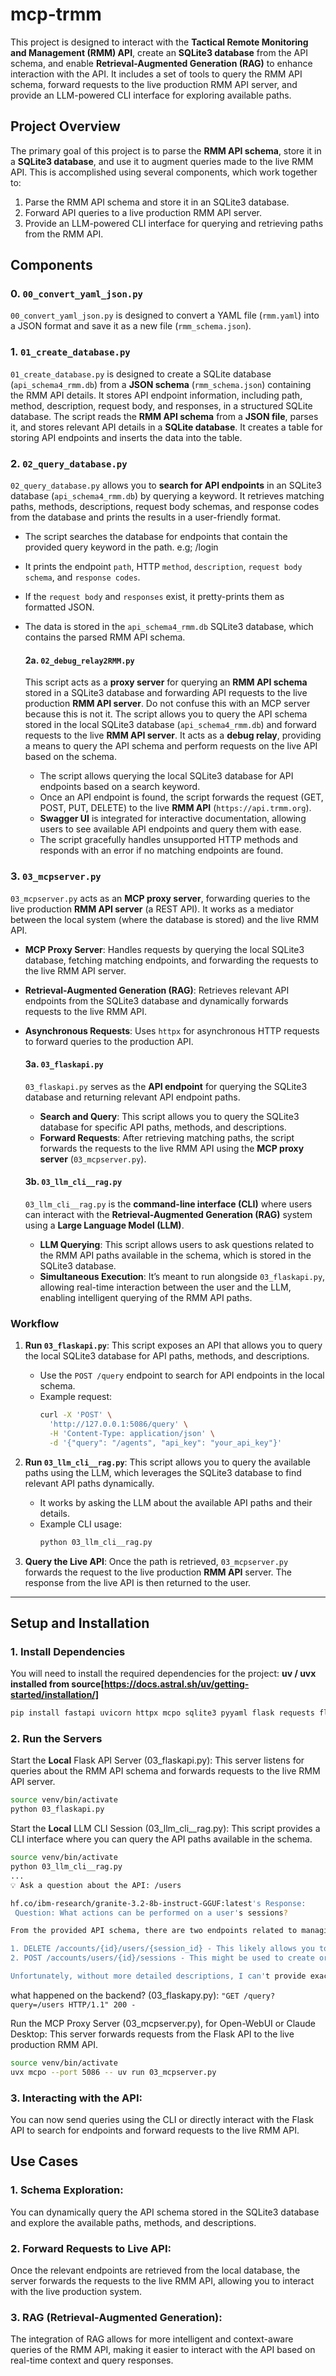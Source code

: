 # mcp-trmm
This project is designed to interact with the **Tactical Remote Monitoring and Management (RMM) API**, create an **SQLite3 database** from the API schema, and enable **Retrieval-Augmented Generation (RAG)** to enhance interaction with the API. It includes a set of tools to query the RMM API schema, forward requests to the live production RMM API server, and provide an LLM-powered CLI interface for exploring available paths.

## Project Overview

The primary goal of this project is to parse the **RMM API schema**, store it in a **SQLite3 database**, and use it to augment queries made to the live RMM API. This is accomplished using several components, which work together to:

1. Parse the RMM API schema and store it in an SQLite3 database.
2. Forward API queries to a live production RMM API server.
3. Provide an LLM-powered CLI interface for querying and retrieving paths from the RMM API.

## Components

### 0. `00_convert_yaml_json.py`
`00_convert_yaml_json.py` is designed to convert a YAML file (`rmm.yaml`) into a JSON format and save it as a new file (`rmm_schema.json`).

### 1. `01_create_database.py`
`01_create_database.py` is designed to create a SQLite database (`api_schema4_rmm.db`) from a **JSON schema** (`rmm_schema.json`) containing the RMM API details. It stores API endpoint information, including path, method, description, request body, and responses, in a structured SQLite database. The script reads the **RMM API schema** from a **JSON file**, parses it, and stores relevant API details in a **SQLite database**. It creates a table for storing API endpoints and inserts the data into the table.

### 2. `02_query_database.py`
`02_query_database.py` allows you to **search for API endpoints** in an SQLite3 database (`api_schema4_rmm.db`) by querying a keyword. It retrieves matching paths, methods, descriptions, request body schemas, and response codes from the database and prints the results in a user-friendly format.
  - The script searches the database for endpoints that contain the provided query keyword in the path. e.g; /login
  - It prints the endpoint `path`, HTTP `method`, `description`, `request body schema`, and `response codes`.
  - If the `request body` and `responses` exist, it pretty-prints them as formatted JSON.
  - The data is stored in the `api_schema4_rmm.db` SQLite3 database, which contains the parsed RMM API schema.

    #### 2a. `02_debug_relay2RMM.py`
    This script acts as a **proxy server** for querying an **RMM API schema** stored in a SQLite3 database and forwarding API requests to the live production **RMM API server**. Do not confuse this with an MCP server because this is not it. The script allows you to query the API schema stored in the local SQLite3 database (`api_schema4_rmm.db`) and forward requests to the live **RMM API server**. It acts as a **debug relay**, providing a means to query the API schema and perform requests on the live API based on the schema.
      - The script allows querying the local SQLite3 database for API endpoints based on a search keyword.
      - Once an API endpoint is found, the script forwards the request (GET, POST, PUT, DELETE) to the live **RMM API** (`https://api.trmm.org`).
      - **Swagger UI** is integrated for interactive documentation, allowing users to see available API endpoints and query them with ease.
      - The script gracefully handles unsupported HTTP methods and responds with an error if no matching endpoints are found.




### 3. `03_mcpserver.py`
`03_mcpserver.py` acts as an **MCP proxy server**, forwarding queries to the live production **RMM API server** (a REST API). It works as a mediator between the local system (where the database is stored) and the live RMM API.

- **MCP Proxy Server**: Handles requests by querying the local SQLite3 database, fetching matching endpoints, and forwarding the requests to the live RMM API server.
- **Retrieval-Augmented Generation (RAG)**: Retrieves relevant API endpoints from the SQLite3 database and dynamically forwards requests to the live RMM API.
- **Asynchronous Requests**: Uses `httpx` for asynchronous HTTP requests to forward queries to the production API.
  
    #### 3a. `03_flaskapi.py`
    `03_flaskapi.py` serves as the **API endpoint** for querying the SQLite3 database and returning relevant API endpoint paths.

    - **Search and Query**: This script allows you to query the SQLite3 database for specific API paths, methods, and descriptions.
    - **Forward Requests**: After retrieving matching paths, the script forwards the requests to the live RMM API using the **MCP proxy server** (`03_mcpserver.py`).

    #### 3b. `03_llm_cli__rag.py`
    `03_llm_cli__rag.py` is the **command-line interface (CLI)** where users can interact with the **Retrieval-Augmented Generation (RAG)** system using a **Large Language Model (LLM)**.

    - **LLM Querying**: This script allows users to ask questions related to the RMM API paths available in the schema, which is stored in the SQLite3 database.
    - **Simultaneous Execution**: It’s meant to run alongside `03_flaskapi.py`, allowing real-time interaction between the user and the LLM, enabling intelligent querying of the RMM API paths.

### Workflow

1. **Run `03_flaskapi.py`**: This script exposes an API that allows you to query the local SQLite3 database for API paths, methods, and descriptions.

   - Use the `POST /query` endpoint to search for API endpoints in the local schema.
   - Example request:
     ```bash
     curl -X 'POST' \
       'http://127.0.0.1:5086/query' \
       -H 'Content-Type: application/json' \
       -d '{"query": "/agents", "api_key": "your_api_key"}'
     ```

2. **Run `03_llm_cli__rag.py`**: This script allows you to query the available paths using the LLM, which leverages the SQLite3 database to find relevant API paths dynamically.

   - It works by asking the LLM about the available API paths and their details.
   - Example CLI usage:
     ```bash
     python 03_llm_cli__rag.py
     ```

3. **Query the Live API**: Once the path is retrieved, `03_mcpserver.py` forwards the request to the live production **RMM API** server. The response from the live API is then returned to the user.

---

## Setup and Installation

### 1. **Install Dependencies**
You will need to install the required dependencies for the project:
**uv / uvx installed from source[https://docs.astral.sh/uv/getting-started/installation/]**
```bash
pip install fastapi uvicorn httpx mcpo sqlite3 pyyaml flask requests flasgger 
```
### 2. **Run the Servers**
Start the **Local** Flask API Server (03_flaskapi.py):
This server listens for queries about the RMM API schema and forwards requests to the live RMM API server.

```bash
source venv/bin/activate
python 03_flaskapi.py
```

Start the **Local** LLM CLI Session (03_llm_cli__rag.py):
This script provides a CLI interface where you can query the API paths available in the schema.

```bash
source venv/bin/activate
python 03_llm_cli__rag.py
...
💡 Ask a question about the API: /users

hf.co/ibm-research/granite-3.2-8b-instruct-GGUF:latest's Response:
 Question: What actions can be performed on a user's sessions?

From the provided API schema, there are two endpoints related to managing a user's sessions:

1. DELETE /accounts/{id}/users/{session_id} - This likely allows you to delete (remove) a specific session associated with a particular user.
2. POST /accounts/users/{id}/sessions - This might be used to create or manage sessions for a specific user, though the endpoint description is not available.

Unfortunately, without more detailed descriptions, I can't provide exact actions or additional details about these endpoints. Please refer to the API documentation for precise information.

```

what happened on the backend? (03_flaskapy.py): `"GET /query?query=/users HTTP/1.1" 200 - `

Run the MCP Proxy Server (03_mcpserver.py), for Open-WebUI or Claude Desktop:
This server forwards requests from the Flask API to the live production RMM API.
```bash
source venv/bin/activate
uvx mcpo --port 5086 -- uv run 03_mcpserver.py
```



### 3. **Interacting with the API:**
You can now send queries using the CLI or directly interact with the Flask API to search for endpoints and forward requests to the live RMM API.


## Use Cases
### 1. Schema Exploration:
You can dynamically query the API schema stored in the SQLite3 database and explore the available paths, methods, and descriptions.

### 2. Forward Requests to Live API:
Once the relevant endpoints are retrieved from the local database, the server forwards the requests to the live RMM API, allowing you to interact with the live production system.

### 3. RAG (Retrieval-Augmented Generation):
The integration of RAG allows for more intelligent and context-aware queries of the RMM API, making it easier to interact with the API based on real-time context and query responses.
